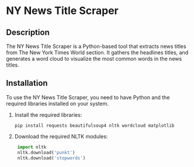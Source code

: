 # NY News Title Scraper

## Description
The NY News Title Scraper is a Python-based tool that extracts news titles from The New York Times World section. It gathers the headlines titles, and generates a word cloud to visualize the most common words in the news titles.

## Installation
To use the NY News Title Scraper, you need to have Python and the required libraries installed on your system. 

1. Install the required libraries:
   
   `pip install requests beautifulsoup4 nltk wordcloud matplotlib`

2. Download the required NLTK modules:

   ```python
    import nltk
    nltk.download('punkt')
    nltk.download('stopwords')

